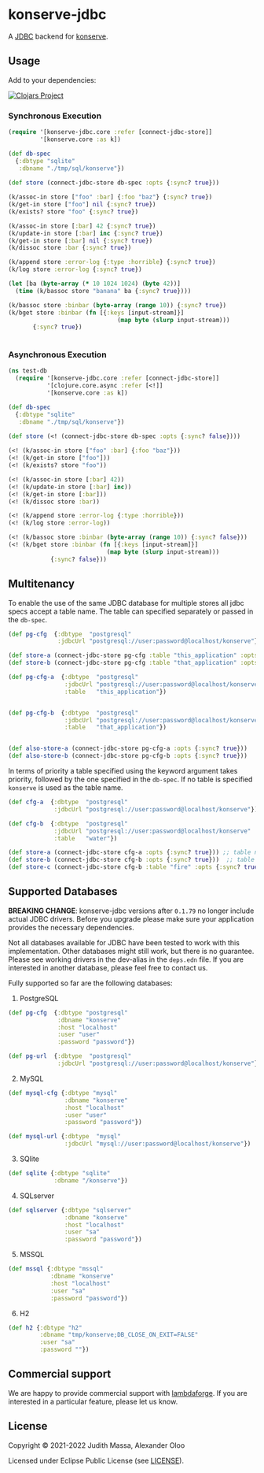 # konserve-jdbc

A [JDBC](https://github.com/clojure/java.jdbc) backend for [konserve](https://github.com/replikativ/konserve). 

## Usage

Add to your dependencies:

[![Clojars Project](http://clojars.org/io.replikativ/konserve-jdbc/latest-version.svg)](http://clojars.org/io.replikativ/konserve-jdbc)

### Synchronous Execution

``` clojure
(require '[konserve-jdbc.core :refer [connect-jdbc-store]]
         '[konserve.core :as k])

(def db-spec
  {:dbtype "sqlite"
   :dbname "./tmp/sql/konserve"})
   
(def store (connect-jdbc-store db-spec :opts {:sync? true}))

(k/assoc-in store ["foo" :bar] {:foo "baz"} {:sync? true})
(k/get-in store ["foo"] nil {:sync? true})
(k/exists? store "foo" {:sync? true})

(k/assoc-in store [:bar] 42 {:sync? true})
(k/update-in store [:bar] inc {:sync? true})
(k/get-in store [:bar] nil {:sync? true})
(k/dissoc store :bar {:sync? true})

(k/append store :error-log {:type :horrible} {:sync? true})
(k/log store :error-log {:sync? true})

(let [ba (byte-array (* 10 1024 1024) (byte 42))]
  (time (k/bassoc store "banana" ba {:sync? true})))

(k/bassoc store :binbar (byte-array (range 10)) {:sync? true})
(k/bget store :binbar (fn [{:keys [input-stream]}]
                               (map byte (slurp input-stream)))
       {:sync? true})
               
```

### Asynchronous Execution

``` clojure
(ns test-db
  (require '[konserve-jdbc.core :refer [connect-jdbc-store]]
           '[clojure.core.async :refer [<!]]
           '[konserve.core :as k])

(def db-spec
  {:dbtype "sqlite"
   :dbname "./tmp/sql/konserve"})
   
(def store (<! (connect-jdbc-store db-spec :opts {:sync? false})))

(<! (k/assoc-in store ["foo" :bar] {:foo "baz"}))
(<! (k/get-in store ["foo"]))
(<! (k/exists? store "foo"))

(<! (k/assoc-in store [:bar] 42))
(<! (k/update-in store [:bar] inc))
(<! (k/get-in store [:bar]))
(<! (k/dissoc store :bar))

(<! (k/append store :error-log {:type :horrible}))
(<! (k/log store :error-log))

(<! (k/bassoc store :binbar (byte-array (range 10)) {:sync? false}))
(<! (k/bget store :binbar (fn [{:keys [input-stream]}]
                            (map byte (slurp input-stream)))
            {:sync? false}))
```
## Multitenancy
To enable the use of the same JDBC database for multiple stores all jdbc specs accept a table name.
The table can specified separately or passed in the `db-spec`. 

``` clojure
(def pg-cfg  {:dbtype  "postgresql"
              :jdbcUrl "postgresql://user:password@localhost/konserve"})

(def store-a (connect-jdbc-store pg-cfg :table "this_application" :opts {:sync? true}))
(def store-b (connect-jdbc-store pg-cfg :table "that_application" :opts {:sync? true}))

(def pg-cfg-a  {:dbtype  "postgresql"
                :jdbcUrl "postgresql://user:password@localhost/konserve"
                :table   "this_application"})


(def pg-cfg-b  {:dbtype  "postgresql"
                :jdbcUrl "postgresql://user:password@localhost/konserve"
                :table   "that_application"})


(def also-store-a (connect-jdbc-store pg-cfg-a :opts {:sync? true}))
(def also-store-b (connect-jdbc-store pg-cfg-b :opts {:sync? true}))
```
In terms of priority a table specified using the keyword argument takes priority, followed
by the one specified in the `db-spec`. If no table is specified `konserve` is used as the table name.

``` clojure
(def cfg-a  {:dbtype  "postgresql"
             :jdbcUrl "postgresql://user:password@localhost/konserve"})

(def cfg-b  {:dbtype  "postgresql"
             :jdbcUrl "postgresql://user:password@localhost/konserve"
             :table   "water"})

(def store-a (connect-jdbc-store cfg-a :opts {:sync? true})) ;; table name => konserve
(def store-b (connect-jdbc-store cfg-b :opts {:sync? true}))  ;; table name => water 
(def store-c (connect-jdbc-store cfg-b :table "fire" :opts {:sync? true})) ;;table name => fire
``````

## Supported Databases

**BREAKING CHANGE**: konserve-jdbc versions after `0.1.79` no longer include
actual JDBC drivers. Before you upgrade please make sure your application
provides the necessary dependencies.

Not all databases available for JDBC have been tested to work with this implementation.
Other databases might still work, but there is no guarantee. Please see working
drivers in the dev-alias in the `deps.edn` file.
If you are interested in another database, please feel free to contact us.

Fully supported so far are the following databases:

1) PostgreSQL

``` clojure
(def pg-cfg  {:dbtype "postgresql"
              :dbname "konserve"
              :host "localhost"
              :user "user"
              :password "password"})

(def pg-url  {:dbtype  "postgresql"
              :jdbcUrl "postgresql://user:password@localhost/konserve"})
```

2) MySQL

``` clojure
(def mysql-cfg {:dbtype "mysql"
                :dbname "konserve"
                :host "localhost"
                :user "user"
                :password "password"})

(def mysql-url {:dbtype  "mysql"
                :jdbcUrl "mysql://user:password@localhost/konserve"})
```

3) SQlite

``` clojure
(def sqlite {:dbtype "sqlite"
             :dbname "/konserve"})
```

4) SQLserver

``` clojure
(def sqlserver {:dbtype "sqlserver"
                :dbname "konserve"
                :host "localhost"
                :user "sa"
                :password "password"})
```

5) MSSQL

``` clojure
(def mssql {:dbtype "mssql"
            :dbname "konserve"
            :host "localhost"
            :user "sa"
            :password "password"})
```

6) H2

``` clojure
(def h2 {:dbtype "h2"
         :dbname "tmp/konserve;DB_CLOSE_ON_EXIT=FALSE"
         :user "sa"
         :password ""})
```

## Commercial support

We are happy to provide commercial support with
[lambdaforge](https://lambdaforge.io). If you are interested in a particular
feature, please let us know.

## License

Copyright © 2021-2022 Judith Massa, Alexander Oloo

Licensed under Eclipse Public License (see [LICENSE](LICENSE)).
